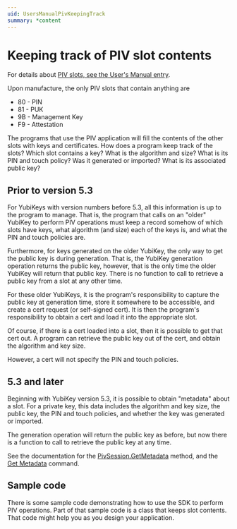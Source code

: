 ```yaml
---
uid: UsersManualPivKeepingTrack
summary: *content
---
```


<!-- Copyright 2021 Yubico AB

Licensed under the Apache License, Version 2.0 (the "License");
you may not use this file except in compliance with the License.
You may obtain a copy of the License at

    http://www.apache.org/licenses/LICENSE-2.0

Unless required by applicable law or agreed to in writing, software
distributed under the License is distributed on an "AS IS" BASIS,
WITHOUT WARRANTIES OR CONDITIONS OF ANY KIND, either express or implied.
See the License for the specific language governing permissions and
limitations under the License. -->

# Keeping track of PIV slot contents

For details about [PIV slots, see the User's Manual entry](slots.md).

Upon manufacture, the only PIV slots that contain anything are

* 80 - PIN
* 81 - PUK
* 9B - Management Key
* F9 - Attestation

The programs that use the PIV application will fill the contents of the other slots with
keys and certificates. How does a program keep track of the slots? Which slot contains a
key? What is the algorithm and size? What is its PIN and touch policy? Was it generated or
imported? What is its associated public key?

## Prior to version 5.3

For YubiKeys with version numbers before 5.3, all this information is up to the program to
manage. That is, the program that calls on an "older" YubiKey to perform PIV operations
must keep a record somehow of which slots have keys, what algorithm (and size) each of the
keys is, and what the PIN and touch policies are.

Furthermore, for keys generated on the older YubiKey, the only way to get the public key
is during generation. That is, the YubiKey generation operation returns the public key,
however, that is the only time the older YubiKey will return that public key. There is no
function to call to retrieve a public key from a slot at any other time.

For these older YubiKeys, it is the program's responsibility to capture the public key at
generation time, store it somewhere to be accessible, and create a cert request (or
self-signed cert). It is then the program's responsibility to obtain a cert and load it
into the appropriate slot.

Of course, if there is a cert loaded into a slot, then it is possible to get that cert
out. A program can retrieve the public key out of the cert, and obtain the algorithm and
key size.

However, a cert will not specify the PIN and touch policies.

## 5.3 and later

Beginning with YubiKey version 5.3, it is possible to obtain "metadata" about a slot. For
a private key, this data includes the algorithm and key size, the public key, the PIN and
touch policies, and whether the key was generated or imported.

The generation operation will return the public key as before, but now there is a function
to call to retrieve the public key at any time.

See the documentation for the
[PivSession.GetMetadata](xref:Yubico.YubiKey.Piv.PivSession.GetMetadata%2a) method,
and the [Get Metadata](commands.md#get-metadata) command.

## Sample code

There is some sample code demonstrating how to use the SDK to perform PIV operations. Part
of that sample code is a class that keeps slot contents. That code might help you as you
design your application.
